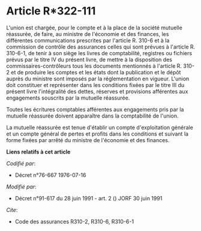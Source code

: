 # Article R*322-111

L'union est chargée, pour le compte et à la place de la société mutuelle réassurée, de faire, au ministre de l'économie et
des finances, les différentes communications prescrites par l'article R. 310-6 et à la commission de contrôle des assurances
celles qui sont prévues à l'article R. 310-6-1, de tenir à son siège les livres de comptabilité, registres ou fichiers prévus
par le titre IV du présent livre, de mettre à la disposition des commissaires-contrôleurs tous les documents mentionnés à
l'article R. 310-2 et de produire les comptes et les états dont la publication et le dépôt auprès du ministre sont imposés
par la réglementation en vigueur. L'union doit constituer et représenter dans les conditions fixées par le titre III du
présent livre l'intégralité des dettes, réserves et provisions afférentes aux engagements souscrits par la mutuelle
réassurée.

Toutes les écritures comptables afférentes aux engagements pris par la mutuelle réassurée doivent apparaître dans la
comptabilité de l'union.

La mutuelle réassurée est tenue d'établir un compte d'exploitation générale et un compte général de pertes et profits dans
les conditions et suivant la forme fixées par arrêté du ministre de l'économie et des finances.

**Liens relatifs à cet article**

_Codifié par_:

  - Décret n°76-667 1976-07-16

_Modifié par_:

  - Décret n°91-617 du 28 juin 1991 - art. 2 () JORF 30 juin 1991

_Cite_:

  - Code des assurances R310-2, R310-6, R310-6-1
